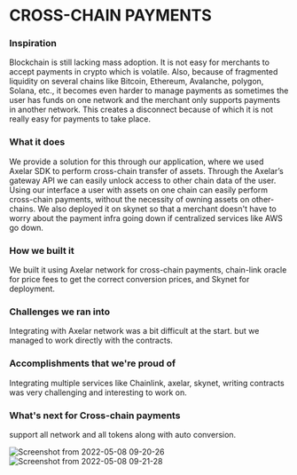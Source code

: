# CROSS-CHAIN PAYMENTS 

### Inspiration
Blockchain is still lacking mass adoption. It is not easy for merchants to accept payments in crypto which is volatile. Also, because of fragmented liquidity on several chains like Bitcoin, Ethereum, Avalanche, polygon, Solana, etc., it becomes even harder to manage payments as sometimes the user has funds on one network and the merchant only supports payments in another network. This creates a disconnect because of which it is not really easy for payments to take place.

### What it does
We provide a solution for this through our application, where we used Axelar SDK to perform cross-chain transfer of assets. Through the Axelar’s gateway API we can easily unlock access to other chain data of the user. Using our interface a user with assets on one chain can easily perform cross-chain payments, without the necessity of owning assets on other-chains. We also deployed it on skynet so that a merchant doesn't have to worry about the payment infra going down if centralized services like AWS go down.

### How we built it
We built it using Axelar network for cross-chain payments, chain-link oracle for price fees to get the correct conversion prices, and Skynet for deployment.

### Challenges we ran into
Integrating with Axelar network was a bit difficult at the start. but we managed to work directly with the contracts.

### Accomplishments that we're proud of
Integrating multiple services like Chainlink, axelar, skynet, writing contracts was very challenging and interesting to work on.

### What's next for Cross-chain payments
support all network and all tokens along with auto conversion.

![Screenshot from 2022-05-08 09-20-26](https://user-images.githubusercontent.com/76250660/167281368-198986b4-07aa-4f4b-ac43-2d55d9dd1ee1.png)
![Screenshot from 2022-05-08 09-21-28](https://user-images.githubusercontent.com/76250660/167281386-8c1a69f0-a639-449f-af30-abeaee1252dd.png)

